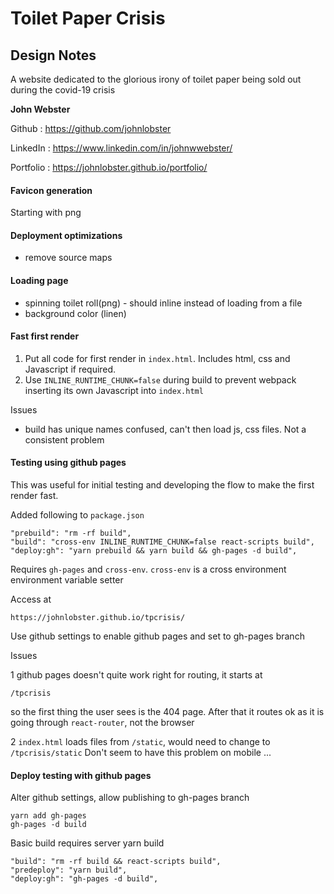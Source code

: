 # Toilet Paper Crisis
## Design Notes

A website dedicated to the glorious irony of toilet paper being sold out during the covid-19 crisis

**John Webster**

Github : https://github.com/johnlobster

LinkedIn : https://www.linkedin.com/in/johnwwebster/

Portfolio : https://johnlobster.github.io/portfolio/

#### Favicon generation

Starting with png

#### Deployment optimizations

- remove source maps

#### Loading page

- spinning toilet roll(png) - should inline instead of loading from a file
- background color (linen)

#### Fast first render

1. Put all code for first render in `index.html`. Includes html, css and Javascript if required.
2. Use `INLINE_RUNTIME_CHUNK=false` during build to prevent webpack inserting its own Javascript into `index.html`

Issues
- build has unique names confused, can't then load js, css files. Not a consistent problem


#### Testing using github pages

This was useful for initial testing and developing the flow to make the first render fast.

Added following to `package.json`
```
"prebuild": "rm -rf build",
"build": "cross-env INLINE_RUNTIME_CHUNK=false react-scripts build",
"deploy:gh": "yarn prebuild && yarn build && gh-pages -d build",
```
Requires `gh-pages` and `cross-env`. `cross-env` is a cross environment environment variable setter

Access at
```
https://johnlobster.github.io/tpcrisis/
```
Use github settings to enable github pages and set to gh-pages branch

Issues

1 github pages doesn't quite work right for routing, it starts at
```
/tpcrisis
```
so the first thing the user sees is the 404 page. After that it routes ok as it is going through `react-router`, not the browser

2 `index.html` loads files from `/static`, would need to change to `/tpcrisis/static` 
Don't seem to have this problem on mobile ...

#### Deploy testing with github pages

Alter github settings, allow publishing to gh-pages branch

```
yarn add gh-pages
gh-pages -d build
```

Basic build requires server
yarn build
```
"build": "rm -rf build && react-scripts build",
"predeploy": "yarn build",
"deploy:gh": "gh-pages -d build",
```

